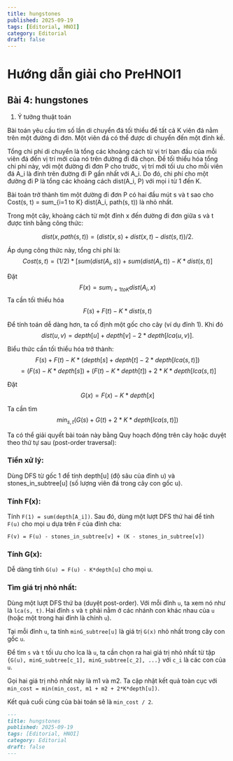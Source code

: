 ```yaml
---
title: hungstones
published: 2025-09-19
tags: [Editorial, HNOI]
category: Editorial
draft: false
---
```


# Hướng dẫn giải cho PreHNOI1 

## Bài 4: hungstones

1. Ý tưởng thuật toán

Bài toán yêu cầu tìm số lần di chuyển đá tối thiểu để tất cả K viên đá nằm trên một đường đi đơn. Một viên đá có thể được di chuyển đến một đỉnh kề.

Tổng chi phí di chuyển là tổng các khoảng cách từ vị trí ban đầu của mỗi viên đá đến vị trí mới của nó trên đường đi đã chọn. Để tối thiểu hóa tổng chi phí này, với một đường đi đơn P cho trước, vị trí mới tối ưu cho mỗi viên đá A_i là đỉnh trên đường đi P gần nhất với A_i. Do đó, chi phí cho một đường đi P là tổng các khoảng cách dist(A_i, P) với mọi i từ 1 đến K.

Bài toán trở thành tìm một đường đi đơn P có hai đầu mút s và t sao cho Cost(s, t) = sum_{i=1 to K} dist(A_i, path(s, t)) là nhỏ nhất.

Trong một cây, khoảng cách từ một đỉnh x đến đường đi đơn giữa s và t được tính bằng công thức: 

$$
dist(x, path(s, t)) = (dist(x, s) + dist(x, t) - dist(s, t)) / 2.
$$

Áp dụng công thức này, tổng chi phí là:
$$
Cost(s, t) = (1/2) * [ sum(dist(A_i, s)) + sum(dist(A_i, t)) - K * dist(s, t) ]
$$

Đặt $$F(x) = sum_{i=1 to K} dist(A_i, x)$$
Ta cần tối thiểu hóa $$F(s) + F(t) - K * dist(s, t)$$

Để tính toán dễ dàng hơn, ta cố định một gốc cho cây (ví dụ đỉnh 1). Khi đó 
$$
dist(u, v) = depth[u] + depth[v] - 2 * depth[lca(u, v)].
$$

Biểu thức cần tối thiểu hóa trở thành:
$$
F(s) + F(t) - K * (depth[s] + depth[t] - 2 * depth[lca(s, t)])
$$
$$
= (F(s) - K*depth[s]) + (F(t) - K*depth[t]) + 2*K*depth[lca(s, t)]
$$

Đặt 
$$
G(x) = F(x) - K*depth[x]
$$

Ta cần tìm 
$$min_{s, t} (G(s) + G(t) + 2*K*depth[lca(s, t)])$$

Ta có thể giải quyết bài toán này bằng Quy hoạch động trên cây hoặc duyệt theo thứ tự sau (post-order traversal):

### Tiền xử lý: 
Dùng DFS từ gốc 1 để tính depth[u] (độ sâu của đỉnh u) và stones_in_subtree[u] (số lượng viên đá trong cây con gốc u).

### Tính F(x): 
Tính ```F(1) = sum(depth[A_i])```. Sau đó, dùng một lượt DFS thứ hai để tính ```F(u)``` cho mọi u dựa trên ```F``` của đỉnh cha: 
```
F(v) = F(u) - stones_in_subtree[v] + (K - stones_in_subtree[v])
```

### Tính G(x): 
Dễ dàng tính ```G(u) = F(u) - K*depth[u]``` cho mọi u.

### Tìm giá trị nhỏ nhất: 
Dùng một lượt DFS thứ ba (duyệt post-order). Với mỗi đỉnh ```u```, ta xem nó như là ```lca(s, t)```. Hai đỉnh ```s``` và ```t``` phải nằm ở các nhánh con khác nhau của ```u``` (hoặc một trong hai đỉnh là chính ```u```).

Tại mỗi đỉnh ```u```, ta tính ```minG_subtree[u]``` là giá trị ```G(x)``` nhỏ nhất trong cây con gốc ```u```.

Để tìm ```s``` và ```t``` tối ưu cho lca là ```u```, ta cần chọn ra hai giá trị nhỏ nhất từ tập ```{G(u), minG_subtree[c_1], minG_subtree[c_2], ...}``` với ```c_i``` là các con của ```u```.

Gọi hai giá trị nhỏ nhất này là m1 và m2. Ta cập nhật kết quả toàn cục với ```min_cost = min(min_cost, m1 + m2 + 2*K*depth[u])```.

Kết quả cuối cùng của bài toán sẽ là ```min_cost / 2```.

```markdown
---
title: hungstones
published: 2025-09-19
tags: [Editorial, HNOI]
category: Editorial
draft: false
---
